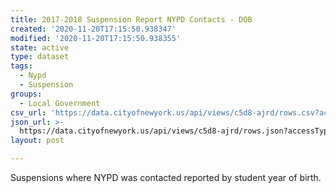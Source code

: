```yaml
---
title: 2017-2018 Suspension Report NYPD Contacts - DOB
created: '2020-11-20T17:15:50.938347'
modified: '2020-11-20T17:15:50.938355'
state: active
type: dataset
tags:
  - Nypd
  - Suspension
groups:
  - Local Government
csv_url: 'https://data.cityofnewyork.us/api/views/c5d8-ajrd/rows.csv?accessType=DOWNLOAD'
json_url: >-
  https://data.cityofnewyork.us/api/views/c5d8-ajrd/rows.json?accessType=DOWNLOAD
layout: post

---
```

Suspensions where NYPD was contacted reported by student year of birth.
